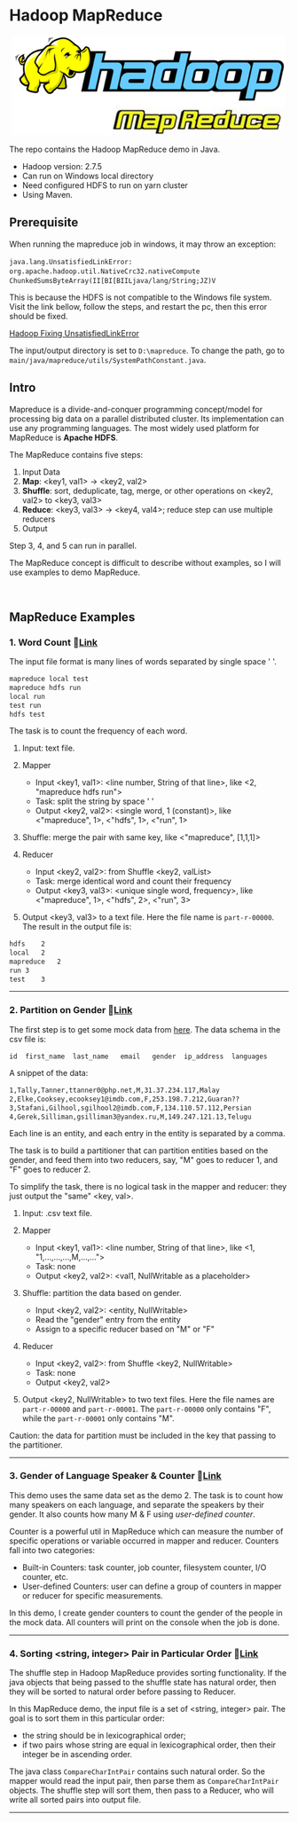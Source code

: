 # Hadoop MapReduce

<p align="center">
  <img src="https://github.com/ZhianMai/ZhianMai/blob/main/img/mapreduce.jpg" width="492" height="180" />
</p>

The repo contains the Hadoop MapReduce demo in Java.

 - Hadoop version: 2.7.5
 - Can run on Windows local directory
 - Need configured HDFS to run on yarn cluster
 - Using Maven.

## Prerequisite

When running the mapreduce job in windows, it may throw an exception:

`java.lang.UnsatisfiedLinkError: org.apache.hadoop.util.NativeCrc32.nativeCompute ChunkedSumsByteArray(II[BI[BIILjava/lang/String;JZ)V`

This is because the HDFS is not compatible to the Windows file system. Visit the link bellow, 
follow the steps, and restart the pc, then this error should be fixed.

[Hadoop Fixing UnsatisfiedLinkError](https://sparkbyexamples.com/spark/spark-hadoop-exception-in-thread-main-java-lang-unsatisfiedlinkerror-org-apache-hadoop-io-nativeio-nativeiowindows-access0ljava-lang-stringiz/)

The input/output directory is set to `D:\mapreduce`. To change the path, go to `main/java/mapreduce/utils/SystemPathConstant.java`.

## Intro

Mapreduce is a divide-and-conquer programming concept/model for processing big data on a parallel
distributed cluster. Its implementation can use any programming languages. The most widely used platform 
for MapReduce is <b>Apache HDFS</b>.

The MapReduce contains five steps:
 1. Input Data
 2. <b>Map</b>: <key1, val1> -> <key2, val2>
 3. <b>Shuffle</b>: sort, deduplicate, tag, merge, or other operations on <key2, val2> to <key3, val3>
 4. <b>Reduce</b>: <key3, val3> -> <key4, val4>; reduce step can use multiple reducers
 5. Output

Step 3, 4, and 5 can run in parallel.

The MapReduce concept is difficult to describe without examples, so I will use examples to demo MapReduce.

<br />

## MapReduce Examples

### 1. Word Count :link:[Link](/src/main/java/mapreduce/word_count)

The input file format is many lines of words separated by single space ' '.
```text
mapreduce local test
mapreduce hdfs run
local run
test run
hdfs test
```

The task is to count the frequency of each word.

 1. Input: text file.
 2. Mapper
    - Input <key1, val1>: <line number, String of that line>, like <2, "mapreduce hdfs run">
    - Task: split the string by space ' '
    - Output <key2, val2>: <single word, 1 (constant)>, like <"mapreduce", 1>, <"hdfs", 1>, <"run", 1>
    
 3. Shuffle: merge the pair with same key, like <"mapreduce", [1,1,1]>
 4. Reducer
    - Input <key2, val2>: from Shuffle <key2, valList>
    - Task: merge identical word and count their frequency
    - Output <key3, val3>: <unique single word, frequency>, like <"mapreduce", 1>, <"hdfs", 2>, <"run", 3>
    
 5. Output <key3, val3> to a text file. Here the file name is `part-r-00000`. The result in the output file is:
```text
hdfs	2
local	2
mapreduce	2
run	3
test	3
```

<hr />

### 2. Partition on Gender :link:[Link](/src/main/java/mapreduce/gender_partition)

The first step is to get some mock data from [here](https://www.mockaroo.com/). The data schema in the csv file is:
```text
id  first_name  last_name   email   gender  ip_address  languages
```

A snippet of the data:
```text
1,Tally,Tanner,ttanner0@php.net,M,31.37.234.117,Malay
2,Elke,Cooksey,ecooksey1@imdb.com,F,253.198.7.212,Guaran??
3,Stafani,Gilhool,sgilhool2@imdb.com,F,134.110.57.112,Persian
4,Gerek,Silliman,gsilliman3@yandex.ru,M,149.247.121.13,Telugu
```
Each line is an entity, and each entry in the entity is separated by a comma.

The task is to build a partitioner that can partition entities based on the gender, and feed them into
two reducers, say, "M" goes to reducer 1, and "F" goes to reducer 2.

To simplify the task, there is no logical task in the mapper and reducer: they just output the "same" <key, val>.

1. Input: .csv text file.
2. Mapper
    - Input <key1, val1>: <line number, String of that line>, like <1, "1,...,...,...,M,...,...">
    - Task: none
    - Output <key2, val2>: <val1, NullWritable as a placeholder>

3. Shuffle: partition the data based on gender.
    - Input <key2, val2>: <entity, NullWritable>
    - Read the "gender" entry from the entity
    - Assign to a specific reducer based on "M" or "F"
    
4. Reducer
    - Input <key2, val2>: from Shuffle <key2, NullWritable>
    - Task: none
    - Output <key2, val2>

5. Output <key2, NullWritable> to two text files. Here the file names are `part-r-00000` and
   `part-r-00001`. The `part-r-00000` only contains "F", while the `part-r-00001` only contains "M".
   
Caution: the data for partition must be included in the key that passing to the partitioner.

<hr />

### 3. Gender of Language Speaker & Counter :link:[Link](/src/main/java/mapreduce/gender_language)

This demo uses the same data set as the demo 2. The task is to count how many speakers on each language,
and separate the speakers by their gender. It also counts how many M & F using <i>user-defined counter</i>.

Counter is a powerful util in MapReduce which can measure the number of specific operations or variable
occurred in mapper and reducer. Counters fall into two categories:

 - Built-in Counters: task counter, job counter, filesystem counter, I/O counter, etc.
 - User-defined Counters: user can define a group of counters in mapper or reducer for specific measurements.

In this demo, I create gender counters to count the gender of the people in the mock data. All counters will
print on the console when the job is done.

<hr />

### 4. Sorting <string, integer> Pair in Particular Order :link:[Link](/src/main/java/mapreduce/sort_char_int)

The shuffle step in Hadoop MapReduce provides sorting functionality. If the java objects that being passed to the
shuffle state has natural order, then they will be sorted to natural order before passing to Reducer.

In this MapReduce demo, the input file is a set of <string, integer> pair. The goal is to sort them in this particular
order:
- the string should be in lexicographical order;
- if two pairs whose string are equal in lexicographical order, then their integer be in ascending order.

The java class `CompareCharIntPair` contains such natural order. So the mapper would read the input pair, then parse
them as `CompareCharIntPair` objects. The shuffle step will sort them, then pass to a Reducer, who will write all sorted
pairs into output file.

<hr />
